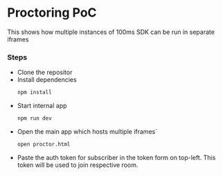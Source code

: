 # Proctoring PoC 
This shows how multiple instances of 100ms SDK can be run in separate iframes

### Steps 
- Clone the repositor
- Install dependencies
    ```bash
    npm install
    ```
- Start internal app
    ```bash
    npm run dev
    ```
- Open the main app which hosts multiple iframes`
    ```bash
    open proctor.html
    ```
- Paste the auth token for subscriber in the token form on top-left. This token will be used to join respective room. 